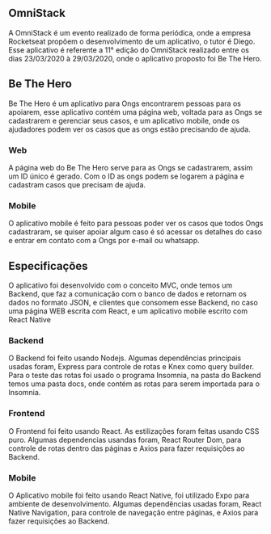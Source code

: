 ## OmniStack
A OmniStack é um evento realizado de forma periódica, onde a empresa Rocketseat propõem o desenvolvimento de um aplicativo, o tutor é Diego.
Esse aplicativo é referente a 11° edição do OmniStack realizado entre os dias 23/03/2020 à 29/03/2020, onde o aplicativo proposto foi Be The Hero.

## Be The Hero
Be The Hero é um aplicativo para Ongs encontrarem pessoas para os apoiarem, esse aplicativo contém uma página web, voltada para as Ongs se cadastrarem e gerenciar seus casos, e um aplicativo mobile, onde os ajudadores podem ver os casos que as ongs estão precisando de ajuda.

### Web
A página web do Be The Hero serve para as Ongs se cadastrarem, assim um ID único é gerado. Com o ID as ongs podem se logarem a página e cadastram casos que precisam de ajuda.

### Mobile
O aplicativo mobile é feito para pessoas poder ver os casos que todos Ongs cadastraram, se quiser apoiar algum caso é só acessar os detalhes do caso e entrar em contato com a Ongs por e-mail ou whatsapp.

## Especificações
O aplicativo foi desenvolvido com o conceito MVC, onde temos um Backend, que faz a comunicação com o banco de dados e retornam os dados no formato JSON, e clientes que consomem esse Backend, no caso uma página WEB escrita com React, e um aplicativo mobile escrito com React Native

### Backend
O Backend foi feito usando Nodejs. Algumas dependências principais usadas foram, Express para controle de rotas e Knex como query builder.
Para o teste das rotas foi usado o programa Insomnia, na pasta do Backend temos uma pasta docs, onde contém as rotas para serem importada para o Insomnia.

### Frontend
O Frontend foi feito usando React. As estilizações foram feitas usando CSS puro. Algumas dependencias usandas foram, React Router Dom, para controle de rotas dentro das páginas e Axios para fazer requisições ao Backend.

### Mobile
O Aplicativo mobile foi feito usando React Native, foi utilizado Expo para ambiente de desenvolvimento. Algumas dependências usadas foram, React Native Navigation, para controle de navegação entre páginas, e Axios para fazer requisições ao Backend.
